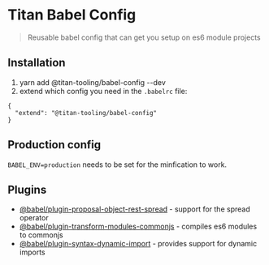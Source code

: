 # Titan Babel Config

> Reusable babel config that can get you setup on es6 module projects

## Installation

1. yarn add @titan-tooling/babel-config --dev
2. extend which config you need in the `.babelrc` file:

```
{
  "extend": "@titan-tooling/babel-config"
}
```

## Production config

`BABEL_ENV=production` needs to be set for the minfication to work.

## Plugins

- [@babel/plugin-proposal-object-rest-spread](https://babeljs.io/docs/en/babel-plugin-proposal-object-rest-spread) - support for the spread operator
- [@babel/plugin-transform-modules-commonjs](https://babeljs.io/docs/en/babel-plugin-transform-modules-commonjs) - compiles es6 modules to commonjs
- [@babel/plugin-syntax-dynamic-import](https://babeljs.io/docs/en/babel-plugin-syntax-dynamic-import) - provides support for dynamic imports
